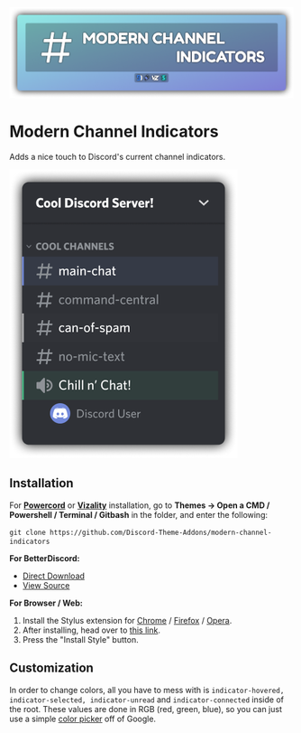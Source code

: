 ![Banner](./assets/banner.png)

# Modern Channel Indicators
Adds a nice touch to Discord's current channel indicators.

![Preview](./screenshots/preview.png)

## Installation
For **[Powercord](http://powercord.dev/)** or **[Vizality](https://vizality.com/)** installation, go to **Themes -> Open a CMD / Powershell / Terminal / Gitbash** in the folder, and enter the following:
```
git clone https://github.com/Discord-Theme-Addons/modern-channel-indicators
```

**For BetterDiscord:**
- [Direct Download](https://betterdiscord.net/ghdl?id=)
- [View Source](https://discord-theme-addons.github.io/modern-channel-indicators/src/support/compiled.css)

**For Browser / Web:**
1. Install the Stylus extension for [Chrome](https://chrome.google.com/webstore/detail/stylus/clngdbkpkpeebahjckkjfobafhncgmne) / [Firefox](https://addons.mozilla.org/en-US/firefox/addon/styl-us/) / [Opera](https://github.com/openstyles/stylus/wiki/Opera,-Outdated-Stylus).
2. After installing, head over to [this link](https://discord-theme-addons.github.io/modern-channel-indicators/src/support/ModernChannelIndiactors.user.css).
3. Press the "Install Style" button.

## Customization
In order to change colors, all you have to mess with is `indicator-hovered, indicator-selected, indicator-unread` and `indicator-connected` inside of the root. These values are done in RGB (red, green, blue), so you can just use a simple [color picker](https://www.google.com/search?q=color+picker) off of Google.
